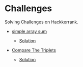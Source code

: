 # Challenges

Solving Challenges on Hackkerrank.

- [simple array sum](https://www.hackerrank.com/challenges/simple-array-sum/problem)

  - [Solution](./js/simpleArraySum.js)

- [Compare The Triplets](https://www.hackerrank.com/challenges/compare-the-triplets/problem)
  - [Solution](./js/compareTheTriplets.js)
